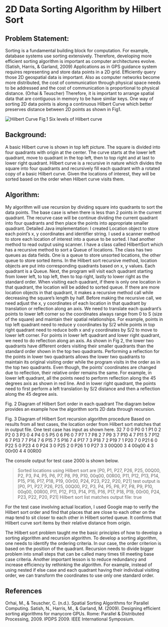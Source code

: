 # 2D Data Sorting Algorithm by Hilbert Sort

## Problem Statement: 
Sorting is a fundamental building block for computation. For example, database systems use sorting extensively. Therefore, developing more efficient sorting algorithm is important as computer architectures evolve. (Satish, Harris, & Garland, 2009) 
Applications as in GPS guidance system requires representing and store data points in a 2D grid. Efficiently query those 2D geospatial data is important. Also as computer networks become more distributed, the cost of communication through physical space needs to be addressed and the cost of communication is proportional to physical distance. (Orhai & Teuscher) Therefore, it is important to arrange spatial data that are contiguous in memory to be have similar keys.
One way of sorting 2D data points is along a continuous Hilbert Curve which better preserves distance between 2D points as shown in Fig1. 

![Hilbert Curve](HilbertSort/images/HilberCurve.jpg)
Fig.1 Six levels of Hilbert curve

## Background: 
A basic Hilbert curve is shown in top left picture. The square is divided into four quadrants with origin at the center.  The curve starts at the lower left quadrant, move to quadrant in the top left, then to top right and at last to lower right quadrant. Hilbert curve is a recursive in nature which divides the square into four quadrants and recursively fill each quadrant with a rotated copy of a basic Hilbert curve. Given the locations of interest, they will be sorted based on the order when Hilbert curve visits them. 

## Algorithm:
My algorithm will use recursion by dividing square into quadrants to sort the data points. The base case is when there is less than 2 points in the current quadrant. The recurve case will be continue dividing the current quadrant into four quadrants and then place the points into appropriate smaller quadrant.
Detailed Java implementation: 
I created Location object to store each point’s x, y coordinates and identifier string. I used a scanner method to store each location of interest into a queue to be sorted. I had another method to read output using scanner. I have a class called HilbertSort which has a recursive method to sort a Queue of locations. The class has two queues as data fields. One is a queue to store unsorted locations, the other queue to store sorted items.
In the Hilbert sort recursive method, location objects are put into corresponding quadrants based on x, y values. Each quadrant is a Queue. Next, the program will visit each quadrant starting from lower left, to top left, then to top right, lastly to lower right as the standard order. When visiting each quadrant, if there is only one location in that quadrant, the location will be added to sorted queue. If there are more location objects in that quadrant, it makes a recursive method call while decreasing the square’s length by half. 
Before making the recursive call, we need adjust the x, y coordinates of each location in that quadrant by translation or reflection along an axis. We need to translate each quadrant’s points to lower left corner so the coordinates always range from 0 to S (size of the square) and maintain their spatial relationships. For example, points in top left quadrant need to reduce y coordinates by S/2 while points in top right quadrant need to reduce both x and y coordinates by S/2 to move to lower left corner. 
For points in lower left quadrant and lower right quadrant, we need to do reflection along an axis. As shown in Fig 2, the lower two quadrants have different orders visiting their smaller quadrants than the standard order shown in the top two quadrants. Performing a reflection for the points in lower two quadrants allows the lower two quadrants to maintain its original visiting order while the program visits in the order as in the top two quadrants. Even though, the points’ coordinates are changed due to reflection, their relative order remains the same. For example, in lower left quadrant, all the points need to perform reflection along the 45 degrees axis as shown in red line. And in lower right quadrant, the points need to first perform a left translation by S/2 distance and then a reflection along the 45 degree axis.
 
Fig. 2 Diagram of Hilbert Sort order in each quadrant
The diagram below provides an example how the algorithm sorts 2D data through recursion.
 
Fig. 3 Diagram of Hilbert Sort recursion algorithm procedure
Based on results from all test cases, the location order from Hilbert sort matches that in output file. One test case has input as shown here. 
32 7
0 0 P0
0 1 P1
0 2 P2
0 3 P3
0 4 P4
0 5 P5
0 6 P6
0 7 P7
1 7 P8
2 7 P9
3 7 P10
4 7 P11
5 7 P12
6 7 P13
7 7 P14
7 6 P15
7 5 P16
7 4 P17
7 3 P18
7 2 P19
7 1 P20
7 0 P21
6 0 P22
5 0 P23
4 0 P24
3 0 P25
2 0 P26
1 0 P27
3 3 00Q00
3 4 00q00
4 3 00r00
4 4 00R00

The console output for test case 2000 is shown below. 
> Sorted locations using Hilbert sort are [P0, P1, P27, P26, P25, 00Q00, P2, P3, P4, P5, P6, P7, P8, P9, P10, 00q00, 00R00, P11, P12, P13, P14, P15, P16, P17, P18, P19, 00r00, P24, P23, P22, P20, P21]
test output is [P0, P1, P27, P26, P25, 00Q00, P2, P3, P4, P5, P6, P7, P8, P9, P10, 00q00, 00R00, P11, P12, P13, P14, P15, P16, P17, P18, P19, 00r00, P24, P23, P22, P20, P21]
Hilbert sort list matches output file: true

For the test case involving actual location, I used Google map to verify the Hilbert sort order and find that places that are close to each other on the map tend to sit closer to each other in Hilbert sorted queue. It confirms that Hilbert curve sort items by their relative distance from origin.

The Hilbert sort problem taught me the basic principles of how to develop a sorting algorithm and recursion algorithm. To develop a sorting algorithm, one needs to identify the ordering criteria. In our case, the order criterion is based on the position of the quadrant. Recursion needs to divide bigger problem into small steps that can be called many times till meeting base case criteria. Another important lesson is to reduce redundancy and increase efficiency by rethinking the algorithm. For example, instead of using nested if else case and each quadrant having their individual visiting order, we can transform the coordinates to use only one standard order. 

## References
Orhai, M., & Teuscher, C. (n.d.). Spatial Sorting Algorithms for Parallel Computing. 
Satish, N., Harris, M., & Garland, M. (2009). Designing efficient sorting algorithms for manycore GPUs. Rome: Parallel & Distributed Processing, 2009. IPDPS 2009. IEEE International Symposium.



